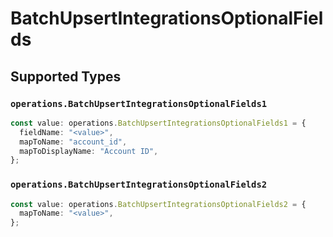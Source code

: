 # BatchUpsertIntegrationsOptionalFields


## Supported Types

### `operations.BatchUpsertIntegrationsOptionalFields1`

```typescript
const value: operations.BatchUpsertIntegrationsOptionalFields1 = {
  fieldName: "<value>",
  mapToName: "account_id",
  mapToDisplayName: "Account ID",
};
```

### `operations.BatchUpsertIntegrationsOptionalFields2`

```typescript
const value: operations.BatchUpsertIntegrationsOptionalFields2 = {
  mapToName: "<value>",
};
```

